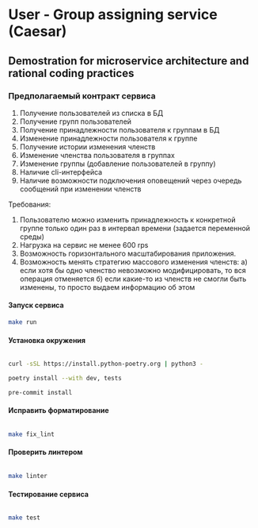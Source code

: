 # User - Group assigning service (Caesar)

## Demostration for microservice architecture and rational coding practices

### Предполагаемый контракт сервиса

1. Получение пользователей из списка в БД
2. Получение групп пользователей
3. Получение принадлежности пользователя к группам в БД
4. Изменение принадлежности пользователя к группе
5. Получение истории изменения членств
6. Изменение членства пользователя в группах
7. Изменение группы (добавление пользователей в группу)
8. Наличие cli-интерфейса
9. Наличие возможности подключения оповещений через очередь сообщений при изменении членств

Требования:

1. Пользователю можно изменить принадлежность к конкретной группе только один раз в
   интервал времени (задается переменной среды)
2. Нагрузка на сервис не менее 600 rps
3. Возможность горизонтального масштабирования приложения.
4. Возможность менять стратегию массового изменения членств:
   а) если хотя бы одно членство невозможно модифицировать, то вся операция отменяется
   б) если какие-то из членств не смогли быть изменены, то просто выдаем информацию об этом

#### Запуск сервиса

```sh
make run
```


#### Установка окружения

```sh

curl -sSL https://install.python-poetry.org | python3 -

poetry install --with dev, tests

pre-commit install

```

#### Исправить форматирование

```sh

make fix_lint

```

#### Проверить линтером

```sh

make linter

```

#### Тестирование сервиса

```sh

make test

```
